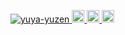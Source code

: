 <p align="left"> 
  <a href="https://github.com/yuya-yuzen/">
    <img src="https://komarev.com/ghpvc/?username=yuya-yuzen" alt="yuya-yuzen" />
  </a>
  <a href="http://twitter.com/yuya_yuzen">
    <img height="20" src="https://img.shields.io/twitter/follow/yuya_yuzen?label=Twitter&logo=twitter&style=flat" />
  </a>
  <a href="http://qiita.com/yuya_yuzen">
    <img height="20" src="https://qiita-badge.apiapi.app/s/yuya_yuzen/posts.svg" />
  </a>
  <//qiita.com/yuya_yuzen">
    <img height="20" src="https://qiita-badge.apiapi.app/s/yuya_yuzen/contributions.svg" />
  </a>
</p>
                

<!--
**yuya-yuzen/yuya-yuzen** is a ✨ _special_ ✨ repository because its `README.md` (this file) appears on your GitHub profile.

Here are some ideas to get you started:

- 🔭 I’m currently working on ...
- 🌱 I’m currently learning ...
- 👯 I’m looking to collaborate on ...
- 🤔 I’m looking for help with ...
- 💬 Ask me about ...
- 📫 How to reach me: ...
- 😄 Pronouns: ...
- ⚡ Fun fact: ...
-->
